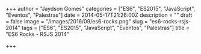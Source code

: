 +++
author = "Jaydson Gomes"
categories = ["ES6", "ES2015", "JavaScript", "Eventos", "Palestras"]
date = 2014-05-17T21:26:00Z
description = ""
draft = false
image = "/images/2016/09/es6-rocks.png"
slug = "es6-rocks-rsjs-2014"
tags = ["ES6", "ES2015", "JavaScript", "Eventos", "Palestras"]
title = "ES6 Rocks - RSJS 2014"

+++

<script async class="speakerdeck-embed" data-id="8a6b34f0c01401316ec20e2d98b4d7d5" data-ratio="1.77777777777778" src="//speakerdeck.com/assets/embed.js"></script>